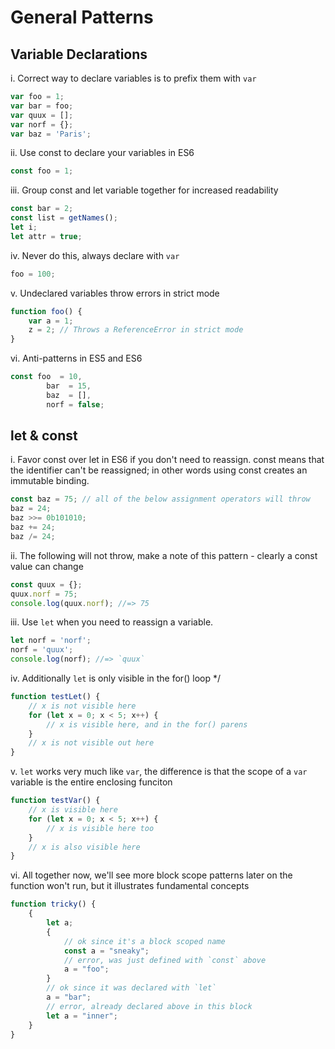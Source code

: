 # General Patterns

## Variable Declarations

i. Correct way to declare variables is to prefix them with `var` 
```javascript
var foo = 1;
var bar = foo;
var quux = [];
var norf = {};
var baz = 'Paris';
```

ii. Use const to declare your variables in ES6 
```javascript
const foo = 1;
```

iii. Group const and let variable together for increased readability
```javascript
const bar = 2;
const list = getNames();
let i;
let attr = true;
```

iv. Never do this, always declare with `var`
```javascript
foo = 100;
```

v. Undeclared variables throw errors in strict mode
```javascript
function foo() {
	var a = 1;
	z = 2; // Throws a ReferenceError in strict mode
}
```

vi. Anti-patterns in ES5 and ES6
```javascript
const foo  = 10,
	    bar  = 15,
	    baz  = [],
	    norf = false;
```	    

## let & const

i. Favor const over let in ES6 if you don't need to reassign. const means that the identifier can't be reassigned; in other words using const creates an immutable binding.
```javascript
const baz = 75; // all of the below assignment operators will throw
baz = 24;
baz >>= 0b101010;
baz += 24;
baz /= 24;
```

ii. The following will not throw, make a note of this pattern - clearly a const value can change
```javascript
const quux = {};
quux.norf = 75;
console.log(quux.norf); //=> 75
```

iii. Use `let` when you need to reassign a variable.
```javascript
let norf = 'norf';
norf = 'quux';
console.log(norf); //=> `quux`
```

iv. Additionally `let` is only visible in the for() loop */
```javascript
function testLet() {
	// x is not visible here
	for (let x = 0; x < 5; x++) {
		// x is visible here, and in the for() parens
	}
	// x is not visible out here
}
```

v. `let` works very much like `var`, the difference is that the scope of a `var`
variable is the entire enclosing funciton
```javascript
function testVar() {
	// x is visible here
	for (let x = 0; x < 5; x++) {
		// x is visible here too
	}
	// x is also visible here
}
```

vi. All together now, we'll see more block scope patterns later on the function won't run, but it illustrates fundamental concepts
```javascript
function tricky() {
	{
		let a;
		{
			// ok since it's a block scoped name
			const a = "sneaky";
			// error, was just defined with `const` above
			a = "foo";
		}
		// ok since it was declared with `let`
		a = "bar";
		// error, already declared above in this block
		let a = "inner";
	}
}
```

	    